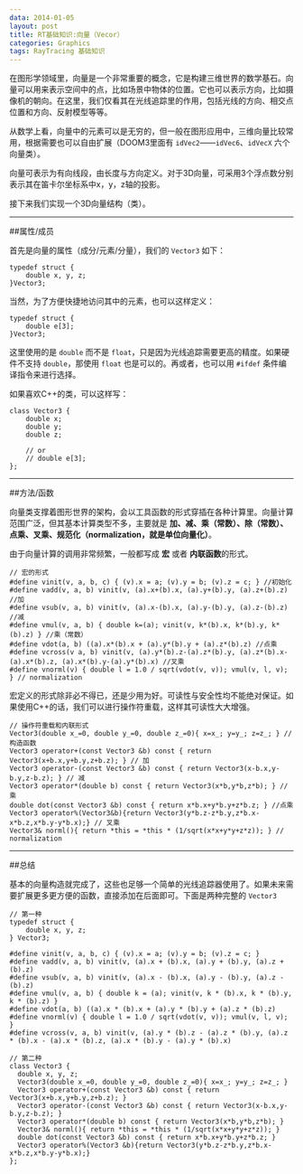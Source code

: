 ```yaml
---
data: 2014-01-05
layout: post
title: RT基础知识:向量（Vecor）
categories: Graphics
tags: RayTracing 基础知识
---
```


在图形学领域里，向量是一个非常重要的概念，它是构建三维世界的数学基石。向量可以用来表示空间中的点，比如场景中物体的位置。它也可以表示方向，比如摄像机的朝向。在这里，我们仅看其在光线追踪里的作用，包括光线的方向、相交点位置和方向、反射模型等等。

从数学上看，向量中的元素可以是无穷的，但一般在图形应用中，三维向量比较常用，根据需要也可以自由扩展（DOOM3里面有 `idVec2`——`idVec6`、`idVecX` 六个向量类）。

向量可表示为有向线段，由长度与方向定义。对于3D向量，可采用3个浮点数分别表示其在笛卡尔坐标系中x，y，z轴的投影。

接下来我们实现一个3D向量结构（类）。

--------------------------------------------------------
##属性/成员

首先是向量的属性（成分/元素/分量），我们的 `Vector3` 如下：

	typedef struct {
		double x, y, z;
	}Vector3;

当然，为了方便快捷地访问其中的元素，也可以这样定义：
	
	typedef struct {
		double e[3];
	}Vector3;

这里使用的是 `double` 而不是 `float`，只是因为光线追踪需要更高的精度。如果硬件不支持 `double`，那使用 `float` 也是可以的。再或者，也可以用 `#ifdef` 条件编译指令来进行选择。

如果喜欢C++的类，可以这样写：

	class Vector3 {
		double x;
		double y;
		double z;
		
		// or 
		// double e[3];	
	};

-----------------------------------------------------------
##方法/函数

向量类支撑着图形世界的架构，会以工具函数的形式穿插在各种计算里。向量计算范围广泛，但其基本计算类型不多，主要就是 **加、减、乘（常数）、除（常数）、点乘、叉乘、规范化（normalization，就是单位向量化）**。

由于向量计算的调用非常频繁，一般都写成 **宏** 或者 **内联函数**的形式。

	// 宏的形式
	#define vinit(v, a, b, c) { (v).x = a; (v).y = b; (v).z = c; } //初始化
	#define vadd(v, a, b) vinit(v, (a).x+(b).x, (a).y+(b).y, (a).z+(b).z) //加
	#define vsub(v, a, b) vinit(v, (a).x-(b).x, (a).y-(b).y, (a).z-(b).z) //减
	#define vmul(v, a, b) { double k=(a); vinit(v, k*(b).x, k*(b).y, k*(b).z) } //乘（常数）
	#define vdot(a, b) ((a).x*(b).x + (a).y*(b).y + (a).z*(b).z) //点乘
	#define vcross(v a, b) vinit(v, (a).y*(b).z-(a).z*(b).y, (a).z*(b).x-(a).x*(b).z, (a).x*(b).y-(a).y*(b).x) //叉乘
	#define vnorml(v) { double l = 1.0 / sqrt(vdot(v, v)); vmul(v, l, v); } // normalization

宏定义的形式除非必不得已，还是少用为好。可读性与安全性均不能绝对保证。如果使用C++的话，我们可以进行操作符重载，这样其可读性大大增强。

	// 操作符重载和内联形式
	Vector3(double x_=0, double y_=0, double z_=0){ x=x_; y=y_; z=z_; } // 构造函数
	Vector3 operator+(const Vector3 &b) const { return Vector3(x+b.x,y+b.y,z+b.z); } // 加
	Vector3 operator-(const Vector3 &b) const { return Vector3(x-b.x,y-b.y,z-b.z); } // 减
	Vector3 operator*(double b) const { return Vector3(x*b,y*b,z*b); } // 乘
	double dot(const Vector3 &b) const { return x*b.x+y*b.y+z*b.z; } //点乘
	Vector3 operator%(Vector3&b){return Vector3(y*b.z-z*b.y,z*b.x-x*b.z,x*b.y-y*b.x);} // 叉乘
	Vector3& norml(){ return *this = *this * (1/sqrt(x*x+y*y+z*z)); } // normalization


---------------------------------------------------------------------
##总结

基本的向量构造就完成了，这些也足够一个简单的光线追踪器使用了。如果未来需要扩展更多更方便的函数，直接添加在后面即可。下面是两种完整的 `Vector3`

	// 第一种
	typedef struct {
		double x, y, z; 
	} Vector3;
	
	#define vinit(v, a, b, c) { (v).x = a; (v).y = b; (v).z = c; }
	#define vadd(v, a, b) vinit(v, (a).x + (b).x, (a).y + (b).y, (a).z + (b).z)
	#define vsub(v, a, b) vinit(v, (a).x - (b).x, (a).y - (b).y, (a).z - (b).z)
	#define vmul(v, a, b) { double k = (a); vinit(v, k * (b).x, k * (b).y, k * (b).z) }
	#define vdot(a, b) ((a).x * (b).x + (a).y * (b).y + (a).z * (b).z)
	#define vnorml(v) { double l = 1.0 / sqrt(vdot(v, v)); vmul(v, l, v); }
	#define vcross(v, a, b) vinit(v, (a).y * (b).z - (a).z * (b).y, (a).z * (b).x - (a).x * (b).z, (a).x * (b).y - (a).y * (b).x)

	// 第二种
	class Vector3 {        
	  double x, y, z;                  
	  Vector3(double x_=0, double y_=0, double z_=0){ x=x_; y=y_; z=z_; }
	  Vector3 operator+(const Vector3 &b) const { return Vector3(x+b.x,y+b.y,z+b.z); }
	  Vector3 operator-(const Vector3 &b) const { return Vector3(x-b.x,y-b.y,z-b.z); }
	  Vector3 operator*(double b) const { return Vector3(x*b,y*b,z*b); }
	  Vector3& norml(){ return *this = *this * (1/sqrt(x*x+y*y+z*z)); }
	  double dot(const Vector3 &b) const { return x*b.x+y*b.y+z*b.z; } 
	  Vector3 operator%(Vector3 &b){return Vector3(y*b.z-z*b.y,z*b.x-x*b.z,x*b.y-y*b.x);}
	};
